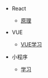 * React
  
  * [原理](Node/React/原理.md)
  
* VUE

  * [VUE学习](Note/vue/hello.md)

* 小程序
  
  * [学习](Note/小程序/初次遇见.md)
